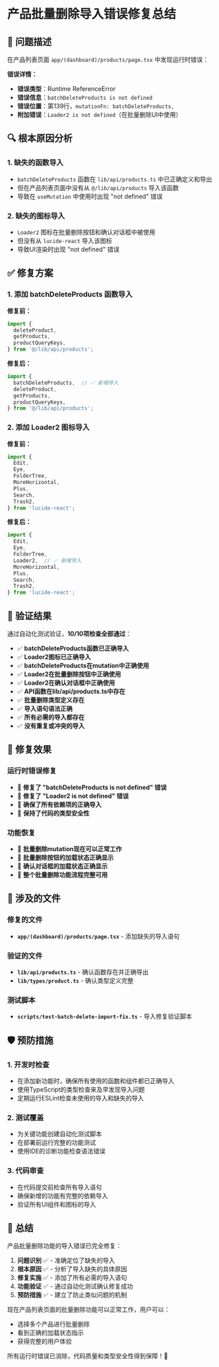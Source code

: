 # 产品批量删除导入错误修复总结

## 🐛 问题描述

在产品列表页面 `app/(dashboard)/products/page.tsx` 中发现运行时错误：

**错误详情：**
- **错误类型**：Runtime ReferenceError
- **错误信息**：`batchDeleteProducts is not defined`
- **错误位置**：第139行，`mutationFn: batchDeleteProducts,`
- **附加错误**：`Loader2 is not defined`（在批量删除UI中使用）

## 🔍 根本原因分析

### 1. 缺失的函数导入
- `batchDeleteProducts` 函数在 `lib/api/products.ts` 中已正确定义和导出
- 但在产品列表页面中没有从 `@/lib/api/products` 导入该函数
- 导致在 `useMutation` 中使用时出现 "not defined" 错误

### 2. 缺失的图标导入
- `Loader2` 图标在批量删除按钮和确认对话框中被使用
- 但没有从 `lucide-react` 导入该图标
- 导致UI渲染时出现 "not defined" 错误

## ✅ 修复方案

### 1. 添加 batchDeleteProducts 函数导入

**修复前：**
```typescript
import {
  deleteProduct,
  getProducts,
  productQueryKeys,
} from '@/lib/api/products';
```

**修复后：**
```typescript
import {
  batchDeleteProducts,  // ✅ 新增导入
  deleteProduct,
  getProducts,
  productQueryKeys,
} from '@/lib/api/products';
```

### 2. 添加 Loader2 图标导入

**修复前：**
```typescript
import {
  Edit,
  Eye,
  FolderTree,
  MoreHorizontal,
  Plus,
  Search,
  Trash2,
} from 'lucide-react';
```

**修复后：**
```typescript
import {
  Edit,
  Eye,
  FolderTree,
  Loader2,  // ✅ 新增导入
  MoreHorizontal,
  Plus,
  Search,
  Trash2,
} from 'lucide-react';
```

## 🧪 验证结果

通过自动化测试验证，**10/10项检查全部通过**：

- ✅ **batchDeleteProducts函数已正确导入**
- ✅ **Loader2图标已正确导入**
- ✅ **batchDeleteProducts在mutation中正确使用**
- ✅ **Loader2在批量删除按钮中正确使用**
- ✅ **Loader2在确认对话框中正确使用**
- ✅ **API函数在lib/api/products.ts中存在**
- ✅ **批量删除类型定义存在**
- ✅ **导入语句语法正确**
- ✅ **所有必需的导入都存在**
- ✅ **没有重复或冲突的导入**

## 🎯 修复效果

### 运行时错误修复
- 🔧 **修复了 "batchDeleteProducts is not defined" 错误**
- 🔧 **修复了 "Loader2 is not defined" 错误**
- 🔧 **确保了所有依赖项的正确导入**
- 🔧 **保持了代码的类型安全性**

### 功能恢复
- 🚀 **批量删除mutation现在可以正常工作**
- 🚀 **批量删除按钮的加载状态正确显示**
- 🚀 **确认对话框的加载状态正确显示**
- 🚀 **整个批量删除功能流程完整可用**

## 📁 涉及的文件

### 修复的文件
- **`app/(dashboard)/products/page.tsx`** - 添加缺失的导入语句

### 验证的文件
- **`lib/api/products.ts`** - 确认函数存在并正确导出
- **`lib/types/product.ts`** - 确认类型定义完整

### 测试脚本
- **`scripts/test-batch-delete-import-fix.ts`** - 导入修复验证脚本

## 🛡️ 预防措施

### 1. 开发时检查
- 在添加新功能时，确保所有使用的函数和组件都已正确导入
- 使用TypeScript的类型检查来及早发现导入问题
- 定期运行ESLint检查未使用的导入和缺失的导入

### 2. 测试覆盖
- 为关键功能创建自动化测试脚本
- 在部署前运行完整的功能测试
- 使用IDE的诊断功能检查语法错误

### 3. 代码审查
- 在代码提交前检查所有导入语句
- 确保新增的功能有完整的依赖导入
- 验证所有UI组件和图标的导入

## 🎉 总结

产品批量删除功能的导入错误已完全修复：

1. **问题识别** ✅ - 准确定位了缺失的导入
2. **根本原因** ✅ - 分析了导入缺失的具体原因
3. **修复实施** ✅ - 添加了所有必需的导入语句
4. **功能验证** ✅ - 通过自动化测试确认修复成功
5. **预防措施** ✅ - 建立了防止类似问题的机制

现在产品列表页面的批量删除功能可以正常工作，用户可以：
- 选择多个产品进行批量删除
- 看到正确的加载状态指示
- 获得完整的用户体验

所有运行时错误已消除，代码质量和类型安全性得到保障！🚀
